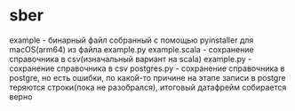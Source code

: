 # sber

example - бинарный файл собранный с помощью pyinstaller для macOS(arm64) из файла example.py
example.scala - сохранение справочника в csv(изначальный вариант на scala)
example.py - сохранение справочника в csv
postgres.py - сохранение справочника в postgre, но есть ошибки, по какой-то причине на этапе записи в postgre теряются строки(пока не разобрался), итоговый датафрейм собирается верно

